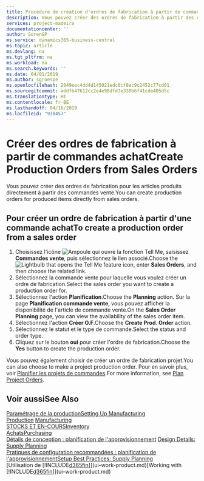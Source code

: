 ```yaml
---
title: Procédure de création d'ordres de fabrication à partir de commandes vente | Microsoft Docs
description: Vous pouvez créer des ordres de fabrication à partir des commandes vente dans le département Ventes & marketing.
services: project-madeira
documentationcenter: ''
author: SorenGP
ms.service: dynamics365-business-central
ms.topic: article
ms.devlang: na
ms.tgt_pltfrm: na
ms.workload: na
ms.search.keywords: ''
ms.date: 04/01/2019
ms.author: sgroespe
ms.openlocfilehash: 2049eec4dd4d145021edc0cf8ec9c2452c77cd01
ms.sourcegitcommit: addfb47612cc2e4e98dfd7e338b6f41cde405d5c
ms.translationtype: HT
ms.contentlocale: fr-BE
ms.lasthandoff: 04/16/2019
ms.locfileid: "938457"
---
```

# <a name="create-production-orders-from-sales-orders"></a><span data-ttu-id="31ad7-103">Créer des ordres de fabrication à partir de commandes achat</span><span class="sxs-lookup"><span data-stu-id="31ad7-103">Create Production Orders from Sales Orders</span></span>
<span data-ttu-id="31ad7-104">Vous pouvez créer des ordres de fabrication pour les articles produits directement à partir des commandes vente.</span><span class="sxs-lookup"><span data-stu-id="31ad7-104">You can create production orders for produced items directly from sales orders.</span></span>  

## <a name="to-create-a-production-order-from-a-sales-order"></a><span data-ttu-id="31ad7-105">Pour créer un ordre de fabrication à partir d'une commande achat</span><span class="sxs-lookup"><span data-stu-id="31ad7-105">To create a production order from a sales order</span></span>  

1.  <span data-ttu-id="31ad7-106">Choisissez l'icône ![Ampoule qui ouvre la fonction Tell Me](media/ui-search/search_small.png "Dites-moi ce que vous voulez faire"), saisissez **Commandes vente**, puis sélectionnez le lien associé.</span><span class="sxs-lookup"><span data-stu-id="31ad7-106">Choose the ![Lightbulb that opens the Tell Me feature](media/ui-search/search_small.png "Tell me what you want to do") icon, enter **Sales Orders**, and then choose the related link.</span></span>  
2.  <span data-ttu-id="31ad7-107">Sélectionnez la commande vente pour laquelle vous voulez créer un ordre de fabrication.</span><span class="sxs-lookup"><span data-stu-id="31ad7-107">Select the sales order you want to create a production order for.</span></span>  
3.  <span data-ttu-id="31ad7-108">Sélectionnez l'action **Planification**.</span><span class="sxs-lookup"><span data-stu-id="31ad7-108">Choose the **Planning** action.</span></span> <span data-ttu-id="31ad7-109">Sur la page **Planification commande vente**, vous pouvez afficher la disponibilité de l'article de commande vente.</span><span class="sxs-lookup"><span data-stu-id="31ad7-109">On the **Sales Order Planning** page, you can view the availability of the sales order item.</span></span>  
4.  <span data-ttu-id="31ad7-110">Sélectionnez l'action **Créer O.F**.</span><span class="sxs-lookup"><span data-stu-id="31ad7-110">Choose the **Create Prod. Order** action.</span></span>  
5.  <span data-ttu-id="31ad7-111">Sélectionnez le statut et le type de commande.</span><span class="sxs-lookup"><span data-stu-id="31ad7-111">Select the status and order type.</span></span>  
6.  <span data-ttu-id="31ad7-112">Cliquez sur le bouton **oui** pour créer l'ordre de fabrication.</span><span class="sxs-lookup"><span data-stu-id="31ad7-112">Choose the **Yes** button to create the production order.</span></span>

<span data-ttu-id="31ad7-113">Vous pouvez également choisir de créer un ordre de fabrication projet.</span><span class="sxs-lookup"><span data-stu-id="31ad7-113">You can also choose to make a project production order.</span></span> <span data-ttu-id="31ad7-114">Pour en savoir plus, voir [Planifier les projets de commandes](production-how-to-plan-project-orders.md).</span><span class="sxs-lookup"><span data-stu-id="31ad7-114">For more information, see [Plan Project Orders](production-how-to-plan-project-orders.md).</span></span>   

## <a name="see-also"></a><span data-ttu-id="31ad7-115">Voir aussi</span><span class="sxs-lookup"><span data-stu-id="31ad7-115">See Also</span></span>  
[<span data-ttu-id="31ad7-116">Paramétrage de la production</span><span class="sxs-lookup"><span data-stu-id="31ad7-116">Setting Up Manufacturing</span></span>](production-configure-production-processes.md)  
<span data-ttu-id="31ad7-117">[Production](production-manage-manufacturing.md)  </span><span class="sxs-lookup"><span data-stu-id="31ad7-117">[Manufacturing](production-manage-manufacturing.md)  </span></span>  
[<span data-ttu-id="31ad7-118">STOCKS ET EN-COURS</span><span class="sxs-lookup"><span data-stu-id="31ad7-118">Inventory</span></span>](inventory-manage-inventory.md)  
[<span data-ttu-id="31ad7-119">Achats</span><span class="sxs-lookup"><span data-stu-id="31ad7-119">Purchasing</span></span>](purchasing-manage-purchasing.md)  
<span data-ttu-id="31ad7-120">[Détails de conception : planification de l'approvisionnement](design-details-supply-planning.md) </span><span class="sxs-lookup"><span data-stu-id="31ad7-120">[Design Details: Supply Planning](design-details-supply-planning.md) </span></span>  
[<span data-ttu-id="31ad7-121">Pratiques de configuration recommandées : planification de l'approvisionnement</span><span class="sxs-lookup"><span data-stu-id="31ad7-121">Setup Best Practices: Supply Planning</span></span>](setup-best-practices-supply-planning.md)  
<span data-ttu-id="31ad7-122">[Utilisation de [!INCLUDE[d365fin](includes/d365fin_md.md)]](ui-work-product.md)</span><span class="sxs-lookup"><span data-stu-id="31ad7-122">[Working with [!INCLUDE[d365fin](includes/d365fin_md.md)]](ui-work-product.md)</span></span>
